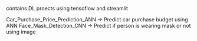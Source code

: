 contains DL proects using tensoflow and streamlit 

Car_Purchase_Price_Prediction_ANN -> Predict car purchase budget using ANN
Face_Mask_Detection_CNN -> Predict if person is wearing mask or not using image

